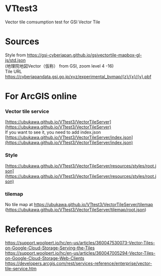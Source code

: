 # VTtest3
Vector tile comsumption test for GSI Vector Tile

# Sources
Style from https://gsi-cyberjapan.github.io/gsivectortile-mapbox-gl-js/std.json  
(地理院地図Vector（仮称） from GSI, zoom level 4 -16)  
Tile URL https://cyberjapandata.gsi.go.jp/xyz/experimental_bvmap/{z}/{x}/{y}.pbf

# For ArcGIS online
### Vector tile service 
[https://ubukawa.github.io/VTtest3/VectorTileServer](https://ubukawa.github.io/VTtest3/VectorTileServer)  
If you want to see it, you need to add index.json  [https://ubukawa.github.io/VTtest3/VectorTileServer/index.json](https://ubukawa.github.io/VTtest3/VectorTileServer/index.json)  

### Style
[https://ubukawa.github.io/VTtest3/VectorTileServer/resources/styles/root.json](https://ubukawa.github.io/VTtest3/VectorTileServer/resources/styles/root.json)  

### tilemap
No tile map at https://ubukawa.github.io/VTtest3/VectorTileServer/tilemap (https://ubukawa.github.io/VTtest3/VectorTileServer/tilemap/root.json)  

# References
https://support.woolpert.io/hc/en-us/articles/360047530073-Vector-Tiles-on-Google-Cloud-Storage-Serving-the-Tiles  
https://support.woolpert.io/hc/en-us/articles/360047005294-Vector-Tiles-on-Google-Cloud-Storage-Web-Clients  
https://developers.arcgis.com/rest/services-reference/enterprise/vector-tile-service.htm

